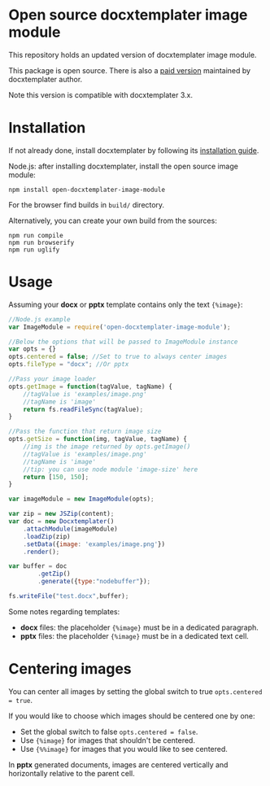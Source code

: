 Open source docxtemplater image module
==========================================
This repository holds an updated version of docxtemplater image module.

This package is open source. There is also a [paid version](https://docxtemplater.com/modules/image/) maintained by docxtemplater author.

Note this version is compatible with docxtemplater 3.x.

Installation
=============
If not already done, install docxtemplater by following its [installation guide](https://docxtemplater.readthedocs.io/en/latest/installation.html).

Node.js: after installing docxtemplater, install the open source image module:
```
npm install open-docxtemplater-image-module
```

For the browser find builds in `build/` directory.

Alternatively, you can create your own build from the sources:
```
npm run compile
npm run browserify
npm run uglify
```

Usage
=====
Assuming your **docx** or **pptx** template contains only the text `{%image}`:
```javascript
//Node.js example
var ImageModule = require('open-docxtemplater-image-module');

//Below the options that will be passed to ImageModule instance
var opts = {}
opts.centered = false; //Set to true to always center images
opts.fileType = "docx"; //Or pptx

//Pass your image loader
opts.getImage = function(tagValue, tagName) {
    //tagValue is 'examples/image.png'
    //tagName is 'image'
    return fs.readFileSync(tagValue);
}

//Pass the function that return image size
opts.getSize = function(img, tagValue, tagName) {
    //img is the image returned by opts.getImage()
    //tagValue is 'examples/image.png'
    //tagName is 'image'
    //tip: you can use node module 'image-size' here
    return [150, 150];
}

var imageModule = new ImageModule(opts);

var zip = new JSZip(content);
var doc = new Docxtemplater()
    .attachModule(imageModule)
    .loadZip(zip)
    .setData({image: 'examples/image.png'})
    .render();

var buffer = doc
        .getZip()
        .generate({type:"nodebuffer"});

fs.writeFile("test.docx",buffer);
```

Some notes regarding templates:
* **docx** files: the placeholder `{%image}` must be in a dedicated paragraph.
* **pptx** files: the placeholder `{%image}` must be in a dedicated text cell.

Centering images
================
You can center all images by setting the global switch to true `opts.centered = true`.

If you would like to choose which images should be centered one by one:
* Set the global switch to false `opts.centered = false`.
* Use `{%image}` for images that shouldn't be centered.
* Use `{%%image}` for images that you would like to see centered.

In **pptx** generated documents, images are centered vertically and horizontally relative to the parent cell.
